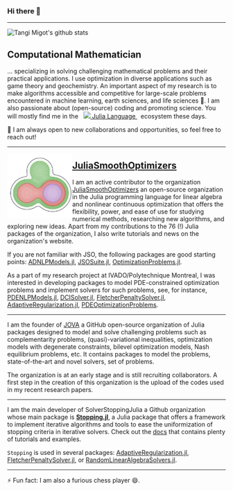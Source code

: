 ### Hi there 👋

---

![Tangi Migot's github stats](https://github-readme-stats.vercel.app/api?username=tmigot&show_icons=true&theme=radical&hide=stars)

## Computational Mathematician

... specializing in solving challenging mathematical problems and their practical applications.
I use optimization in diverse applications such as game theory and geochemistry.
An important aspect of my research is to make algorithms accessible and competitive for large-scale problems encountered in machine learning, earth sciences, and life sciences 🌱.
I am also passionate about (open-source) coding and promoting science.
You will mostly find me in the  &nbsp;
    <a href="https://julialang.org">
        <img src="https://raw.githubusercontent.com/JuliaLang/julia-logo-graphics/master/images/julia.ico" width="16em">
        Julia Language
    </a>
    &nbsp; ecosystem these days.

🔭 I am always open to new collaborations and opportunities, so feel free to reach out!

---

<p>
  <a href="https://github.com/JuliaSmoothOptimizers"><img width="150" align='left' src="https://raw.githubusercontent.com/tmigot/tmigot/main/logo-jso.png"></a>
</p>

## [JuliaSmoothOptimizers](https://github.com/JuliaSmoothOptimizers)

I am an active contributor to the organization [JuliaSmoothOptimizers](https://jso.dev) an open-source organization in the Julia programming language for linear algebra and nonlinear continuous optimization that offers the flexibility, power, and ease of use for studying numerical methods, researching new algorithms, and exploring new ideas. Apart from my contributions to the 76 (!) Julia packages of the organization, I also write tutorials and news on the organization's website.

If you are not familiar with JSO, the following packages are good starting points:
[ADNLPModels.jl](https://github.com/JuliaSmoothOptimizers/ADNLPModels.jl),
[JSOSuite.jl](https://github.com/JuliaSmoothOptimizers/JSOSuite.jl),
[OptimizationProblems.jl](github.com/JuliaSmoothOptimizers/OptimizationProblems.jl).

As a part of my research project at IVADO/Polytechnique Montreal, I was interested in developing packages to model PDE-constrained optimization problems and implement solvers for such problems, see, for instance,
[PDENLPModels.jl](https://github.com/JuliaSmoothOptimizers/PDENLPModels.jl),
[DCISolver.jl](https://github.com/JuliaSmoothOptimizers/DCISolver.jl),
[FletcherPenaltySolver.jl](https://github.com/JuliaSmoothOptimizers/FletcherPenaltySolver.jl),
[AdaptiveRegularization.jl](https://github.com/JuliaSmoothOptimizers/AdaptiveRegularization.jl),
[PDEOptimizationProblems](https://github.com/tmigot/PDEOptimizationProblems).

---

I am the founder of [JOVA](https://github.com/JuliaOptimizationVariationalAnalysis) a GitHub open-source organization of Julia packages designed to model and solve challenging problems such as complementarity problems, (quasi)-variational inequalities, optimization models with degenerate constraints, bilevel optimization models, Nash equilibrium problems, etc. It contains packages to model the problems, state-of-the-art and novel solvers, set of problems.

The organization is at an early stage and is still recruiting collaborators.
A first step in the creation of this organization is the upload of the codes used in my recent research papers.

---

I am the main developer of SolverStoppingJulia a Github organization whose main package is [**Stopping.jl**](https://github.com/SolverStoppingJulia/Stopping.jl), a Julia package that offers a framework to implement iterative algorithms and tools to ease the uniformization of stopping criteria in iterative solvers.
Check out the [docs](https://SolverStoppingJulia.github.io/Stopping.jl/dev/) that contains plenty of tutorials and examples.

`Stopping` is used in several packages: [AdaptiveRegularization.jl](https://github.com/JuliaSmoothOptimizers/AdaptiveRegularization.jl), [FletcherPenaltySolver.jl](https://github.com/JuliaSmoothOptimizers/FletcherPenaltySolver.jl), or [RandomLinearAlgebraSolvers.jl](https://github.com/tmigot/RandomLinearAlgebraSolvers.jl).

---

⚡ Fun fact: I am also a furious chess player 😄.

<!--
**tmigot/tmigot** is a ✨ _special_ ✨ repository because its `README.md` (this file) appears on your GitHub profile.

Here are some ideas to get you started:

- 🔭 I’m currently working on ...
- 🌱 I’m currently learning ...
- 👯 I’m looking to collaborate on ...
- 🤔 I’m looking for help with ...
- 💬 Ask me about ...
- 📫 How to reach me: ...
- 😄 Pronouns: ...
- ⚡ Fun fact: ...
-->
